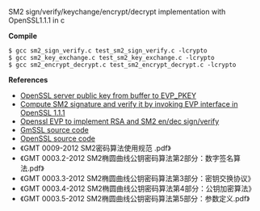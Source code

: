 SM2 sign/verify/keychange/encrypt/decrypt implementation with OpenSSL1.1.1 in c 



**Compile**

```
$ gcc sm2_sign_verify.c test_sm2_sign_verify.c -lcrypto
$ gcc sm2_key_exchange.c test_sm2_key_exchange.c -lcrypto
$ gcc sm2_encrypt_decrypt.c test_sm2_encrypt_decrypt.c -lcrypto
```



**References**

- [OpenSSL server public key from buffer to EVP_PKEY](https://stackoverflow.com/questions/58520237/openssl-server-public-key-from-buffer-to-evp-pkey)
- [Compute SM2 signature and verify it by invoking EVP interface in OpenSSL 1.1.1](https://blog.csdn.net/henter/article/details/105802665)
- [Openssl EVP to implement RSA and SM2 en/dec sign/verify](https://segmentfault.com/a/1190000023859098)
- [GmSSL source code](https://github.com/guanzhi/GmSSL)
- [OpenSSL source code](https://github.com/openssl/openssl)
- 《GMT 0009-2012 SM2密码算法使用规范 .pdf》
- 《GMT 0003.2-2012 SM2椭圆曲线公钥密码算法第2部分：数字签名算法.pdf》
- 《GMT 0003.3-2012 SM2椭圆曲线公钥密码算法第3部分：密钥交换协议》
- 《GMT 0003.4-2012 SM2椭圆曲线公钥密码算法第4部分：公钥加密算法》
- 《GMT 0003.5-2012 SM2椭圆曲线公钥密码算法第5部分：参数定义.pdf》
